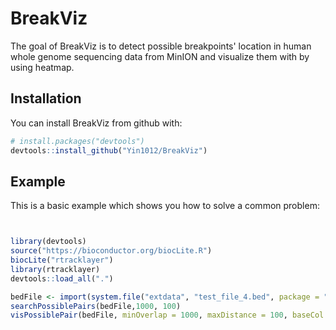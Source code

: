 # BreakViz

The goal of BreakViz is to detect possible breakpoints' location in human whole genome sequencing data from MinION and visualize them with by using heatmap.

## Installation

You can install BreakViz from github with:


``` r
# install.packages("devtools")
devtools::install_github("Yin1012/BreakViz")
```

## Example

This is a basic example which shows you how to solve a common problem:

``` r


library(devtools)
source("https://bioconductor.org/biocLite.R")
biocLite("rtracklayer")
library(rtracklayer)
devtools::load_all(".")

bedFile <- import(system.file("extdata", "test_file_4.bed", package = "BreakViz"), format = "bed")
searchPossiblePairs(bedFile,1000, 100)
visPossiblePair(bedFile, minOverlap = 1000, maxDistance = 100, baseCol = 1)
```
